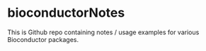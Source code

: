 # bioconductorNotes

This is Github repo containing notes / usage examples for various Bioconductor packages. 